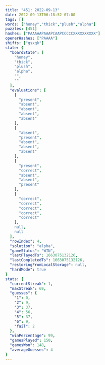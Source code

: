 ```yaml
---
title: "451: 2022-09-13"
date: 2022-09-13T06:18:52-07:00
tags: []
words: ["honey","thick","plush","alpha"]
puzzles: [451]
hashes: ["PAAAAAPAAAPCAAPCCCCCXXXXXXXXXX"]
openerHashes: ["PAAAA"]
shifts: ["gsxqk"]
state: {
  "boardState": [
    "honey",
    "thick",
    "plush",
    "alpha",
    "",
    ""
  ],
  "evaluations": [
    [
      "present",
      "absent",
      "absent",
      "absent",
      "absent"
    ],
    [
      "absent",
      "present",
      "absent",
      "absent",
      "absent"
    ],
    [
      "present",
      "correct",
      "absent",
      "absent",
      "present"
    ],
    [
      "correct",
      "correct",
      "correct",
      "correct",
      "correct"
    ],
    null,
    null
  ],
  "rowIndex": 4,
  "solution": "alpha",
  "gameStatus": "WIN",
  "lastPlayedTs": 1663075132126,
  "lastCompletedTs": 1663075132126,
  "restoringFromLocalStorage": null,
  "hardMode": true
}
stats: {
  "currentStreak": 1,
  "maxStreak": 69,
  "guesses": {
    "1": 0,
    "2": 9,
    "3": 37,
    "4": 56,
    "5": 37,
    "6": 9,
    "fail": 2
  },
  "winPercentage": 99,
  "gamesPlayed": 150,
  "gamesWon": 148,
  "averageGuesses": 4
}
---
```


<!-- more -->

